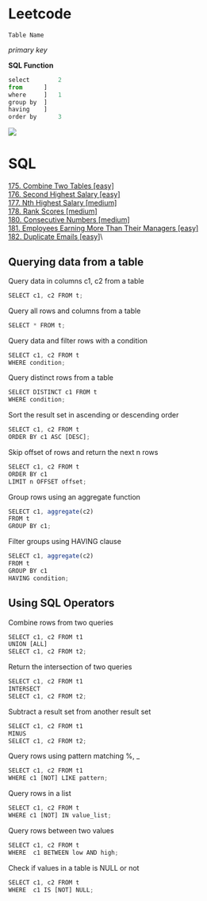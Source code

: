 # Leetcode

`Table Name`

*primary key*

**SQL Function**
```javascript
select        2
from      ]
where     ]   1
group by  ]
having    ]
order by      3
```
![](https://github.com/AlexaWu/Leetcode/blob/main/SQL%20illustration/cheatsheet.PNG)


# SQL

[175. Combine Two Tables [easy]](https://github.com/AlexaWu/Leetcode/blob/main/SQL.md#175-combine-two-tables-easy)\
[176. Second Highest Salary [easy]](https://github.com/AlexaWu/Leetcode/blob/main/SQL.md#176-second-highest-salary-easy)\
[177. Nth Highest Salary [medium]](https://github.com/AlexaWu/Leetcode/blob/main/SQL.md#177-nth-highest-salary-medium)\
[178. Rank Scores [medium]](https://github.com/AlexaWu/Leetcode/blob/main/SQL.md#178-rank-scores-medium)\
[180. Consecutive Numbers [medium]](https://github.com/AlexaWu/Leetcode/blob/main/SQL.md#180-consecutive-numbers-medium)\
[181. Employees Earning More Than Their Managers [easy]](https://github.com/AlexaWu/Leetcode/blob/main/SQL.md#181-employees-earning-more-than-their-managers-easy)\
[182. Duplicate Emails [easy]](https://github.com/AlexaWu/Leetcode/blob/main/SQL.md#182-duplicate-emails-easy)\



## Querying data from a table
Query data in columns c1, c2 from a table
```javascript
SELECT c1, c2 FROM t;
```
Query all rows and columns from a table
```javascript
SELECT * FROM t;
```
Query data and filter rows with a condition
```javascript
SELECT c1, c2 FROM t
WHERE condition;
```
Query distinct rows from a table
```javascript
SELECT DISTINCT c1 FROM t
WHERE condition;
```
Sort the result set in ascending or descending order
```javascript
SELECT c1, c2 FROM t
ORDER BY c1 ASC [DESC];
```
Skip offset of rows and return the next n rows
```javascript
SELECT c1, c2 FROM t
ORDER BY c1 
LIMIT n OFFSET offset;
```
Group rows using an aggregate function
```javascript
SELECT c1, aggregate(c2)
FROM t
GROUP BY c1;
```
Filter groups using HAVING clause
```javascript
SELECT c1, aggregate(c2)
FROM t
GROUP BY c1
HAVING condition;
```
## Using SQL Operators
Combine rows from two queries
```javascript
SELECT c1, c2 FROM t1
UNION [ALL]
SELECT c1, c2 FROM t2;
```
Return the intersection of two queries
```javascript
SELECT c1, c2 FROM t1
INTERSECT
SELECT c1, c2 FROM t2;
```
Subtract a result set from another result set
```javascript
SELECT c1, c2 FROM t1
MINUS
SELECT c1, c2 FROM t2;
```
Query rows using pattern matching %, _
```javascript
SELECT c1, c2 FROM t1
WHERE c1 [NOT] LIKE pattern;
```
Query rows in a list
```javascript
SELECT c1, c2 FROM t
WHERE c1 [NOT] IN value_list;
```
Query rows between two values
```javascript
SELECT c1, c2 FROM t
WHERE  c1 BETWEEN low AND high;
```
Check if values in a table is NULL or not
```javascript
SELECT c1, c2 FROM t
WHERE  c1 IS [NOT] NULL;
```

